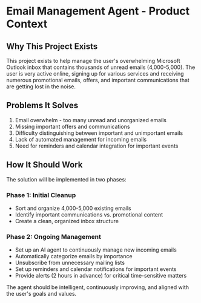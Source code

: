 # Email Management Agent - Product Context

## Why This Project Exists
This project exists to help manage the user's overwhelming Microsoft Outlook inbox that contains thousands of unread emails (4,000-5,000). The user is very active online, signing up for various services and receiving numerous promotional emails, offers, and important communications that are getting lost in the noise.

## Problems It Solves
1. Email overwhelm - too many unread and unorganized emails
2. Missing important offers and communications
3. Difficulty distinguishing between important and unimportant emails
4. Lack of automated management for incoming emails
5. Need for reminders and calendar integration for important events

## How It Should Work
The solution will be implemented in two phases:

### Phase 1: Initial Cleanup
- Sort and organize 4,000-5,000 existing emails
- Identify important communications vs. promotional content
- Create a clean, organized inbox structure

### Phase 2: Ongoing Management
- Set up an AI agent to continuously manage new incoming emails
- Automatically categorize emails by importance
- Unsubscribe from unnecessary mailing lists
- Set up reminders and calendar notifications for important events
- Provide alerts (2 hours in advance) for critical time-sensitive matters

The agent should be intelligent, continuously improving, and aligned with the user's goals and values.
